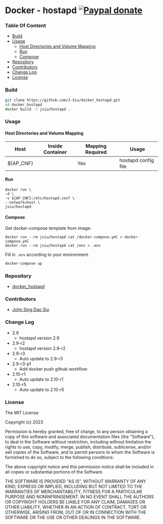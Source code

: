 # Docker - hostapd [![Paypal donate](https://www.paypalobjects.com/en_US/i/btn/btn_donate_LG.gif)](https://www.paypal.com/donate/?business=HZF49NM9D35SJ&no_recurring=0&currency_code=CAD)

### Table Of Content
<!-- TOC -->

- [Build](#build)
- [Usage](#usage)
  - [Host Directories and Volume Mapping](#host-directories-and-volume-mapping)
  - [Run](#run)
  - [Compose](#compose)
- [Repository](#repository)
- [Contributors](#contributors)
- [Change Log](#change-log)
- [License](#license)

<!-- /TOC -->

### Build

```sh
git clone https://github.com/J-Siu/docker_hostapd.git
cd docker_hostapd
docker build -t jsiu/hostapd .
```

### Usage

#### Host Directories and Volume Mapping

Host|Inside Container|Mapping Required|Usage
---|---|---|---
${AP_CNF}||Yes|hostapd config file

#### Run

```docker
docker run \
-d \
-v ${AP_CNF}:/etc/hostapd.conf \
--network=host \
jsiu/hostapd
```

#### Compose

Get docker-compose template from image:

```docker
docker run --rm jsiu/hostapd cat /docker-compose.yml > docker-compose.yml
docker run --rm jsiu/hostapd cat /env > .env
```

Fill in `.env` according to your environment.

```sh
docker-compose up
```

### Repository

- [docker_hostapd](https://github.com/J-Siu/docker_hostapd)

### Contributors

- [John Sing Dao Siu](https://github.com/J-Siu)

### Change Log

- 2.9
  - hostapd version 2.9
- 2.9-r2
  - hostapd version 2.9-r2
- 2.9-r3
  - Auto update to 2.9-r3
- 2.9-r3-p1
  - Add docker push github workflow
- 2.10-r1
  - Auto update to 2.10-r1
- 2.10-r5
  - Auto update to 2.10-r5
<!--CHANGE-LOG-END-->

### License

The MIT License

Copyright (c) 2023

Permission is hereby granted, free of charge, to any person obtaining a copy of this software and associated documentation files (the "Software"), to deal in the Software without restriction, including without limitation the rights to use, copy, modify, merge, publish, distribute, sublicense, and/or sell copies of the Software, and to permit persons to whom the Software is furnished to do so, subject to the following conditions:

The above copyright notice and this permission notice shall be included in all copies or substantial portions of the Software.

THE SOFTWARE IS PROVIDED "AS IS", WITHOUT WARRANTY OF ANY KIND, EXPRESS OR IMPLIED, INCLUDING BUT NOT LIMITED TO THE WARRANTIES OF MERCHANTABILITY, FITNESS FOR A PARTICULAR PURPOSE AND NONINFRINGEMENT. IN NO EVENT SHALL THE AUTHORS OR COPYRIGHT HOLDERS BE LIABLE FOR ANY CLAIM, DAMAGES OR OTHER LIABILITY, WHETHER IN AN ACTION OF CONTRACT, TORT OR OTHERWISE, ARISING FROM, OUT OF OR IN CONNECTION WITH THE SOFTWARE OR THE USE OR OTHER DEALINGS IN THE SOFTWARE.
